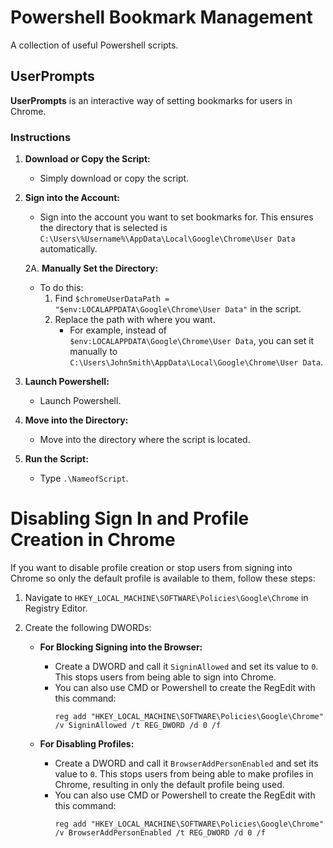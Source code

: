 # Powershell Bookmark Management

A collection of useful Powershell scripts.

## UserPrompts

**UserPrompts** is an interactive way of setting bookmarks for users in Chrome.

### Instructions

1. **Download or Copy the Script:**
   - Simply download or copy the script.

2. **Sign into the Account:**
   - Sign into the account you want to set bookmarks for. This ensures the directory that is selected is `C:\Users\%Username%\AppData\Local\Google\Chrome\User Data` automatically.

   2A. **Manually Set the Directory:**
   - To do this:
     1. Find `$chromeUserDataPath = "$env:LOCALAPPDATA\Google\Chrome\User Data"` in the script.
     2. Replace the path with where you want. 
        - For example, instead of `$env:LOCALAPPDATA\Google\Chrome\User Data`, you can set it manually to `C:\Users\JohnSmith\AppData\Local\Google\Chrome\User Data`.

3. **Launch Powershell:**
   - Launch Powershell.

4. **Move into the Directory:**
   - Move into the directory where the script is located.

5. **Run the Script:**
   - Type `.\NameofScript`.


# Disabling Sign In and Profile Creation in Chrome

If you want to disable profile creation or stop users from signing into Chrome so only the default profile is available to them, follow these steps:

1. Navigate to `HKEY_LOCAL_MACHINE\SOFTWARE\Policies\Google\Chrome` in Registry Editor.

2. Create the following DWORDs:

   - **For Blocking Signing into the Browser:**
     - Create a DWORD and call it `SigninAllowed` and set its value to `0`. This stops users from being able to sign into Chrome.
     - You can also use CMD or Powershell to create the RegEdit with this command:
       ```shell
       reg add "HKEY_LOCAL_MACHINE\SOFTWARE\Policies\Google\Chrome" /v SigninAllowed /t REG_DWORD /d 0 /f
       ```

   - **For Disabling Profiles:**
     - Create a DWORD and call it `BrowserAddPersonEnabled` and set its value to `0`. This stops users from being able to make profiles in Chrome, resulting in only the default profile being used.
     - You can also use CMD or Powershell to create the RegEdit with this command:
       ```shell
       reg add "HKEY_LOCAL_MACHINE\SOFTWARE\Policies\Google\Chrome" /v BrowserAddPersonEnabled /t REG_DWORD /d 0 /f
       ```




    






